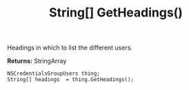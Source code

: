﻿---
uid: crmscript_ref_NSCredentialsGroupUsers_GetHeadings
title: String[] GetHeadings()
intellisense: NSCredentialsGroupUsers.GetHeadings
keywords: NSCredentialsGroupUsers, GetHeadings
so.topic: reference
---

Headings in which to list the different users.

**Returns:** StringArray


```crmscript
NSCredentialsGroupUsers thing;
String[] headings  = thing.GetHeadings();
```


